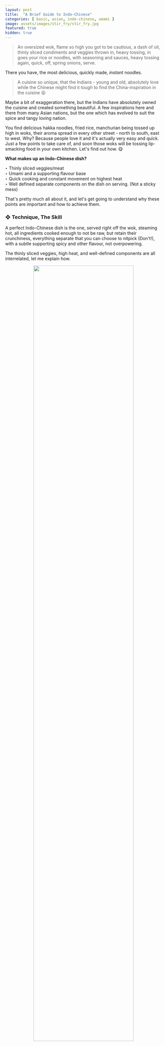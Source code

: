 ```yaml
---
layout: post
title:  "A Brief Guide to Indo-Chinese"
categories: [ basic, asian, indo-chinese, umami ]
image: assets/images/stir_fry/stir_fry.jpg
featured: true
hidden: true
---
```


> An oversized wok, flame so high you got to be cautious, a dash of oil, thinly sliced condiments and veggies thrown in, heavy tossing, in goes your rice or noodles, with seasoning and sauces, heavy tossing again, quick, off, spring onions, serve.

There you have, the most delicious, quickly made, *instant* noodles. 

> A cuisine so unique, that the Indians - young and old, absolutely love while the Chinese might find it tough to find the China-inspiration in the cuisine 😝 

Maybe a bit of exaggeration there, but the Indians have absolutely owned the cuisine and created something beautiful. A few inspirations here and there from many Asian nations, but the one which has evolved to suit the spice and tangy loving nation.

You find delicious hakka noodles, fried rice, manchurian being tossed up high in woks, their aroma spread in every other street - north to south, east to west. Why? Because people love it and it's actually very easy and quick. Just a few points to take care of, and soon those woks will be tossing lip-smacking food in your own kitchen. Let's find out how. 😋

**What makes up an Indo-Chinese dish?**

‣ Thinly sliced veggies/meat  
‣ Umami and a supporting flavour base  
‣ Quick cooking and constant movement on highest heat  
‣ Well defined separate components on the dish on serving. (Not a sticky mess) 

That's pretty much all about it, and let's get going to understand why these points are important and how to achieve them.

### ❖ Technique, The Skill 

A perfect Indo-Chinese dish is the one, served right off the wok, steaming hot, all ingredients cooked enough to not be raw, but retain their crunchiness, everything separate that you can choose to nitpick (Don't!), with a subtle supporting spicy and other flavour, not overpowering. 

The thinly sliced veggies, high heat, and well-defined components are all interrelated, let me explain how. 

<p align="center">
  <img class="shadow-lg rounded"  src="{{ site.baseurl }}/assets/images/stir_fry/chop1.jpg" style="width: 80%; height: 80%;">
</p>

#### ❖ Heat and Using it right

All foods contain a large amount of water, and when you cook them, you essentially are reducing the water and cooking the proteins and starch. When you leave a bunch of chopped vegetables, they will cook, but at the same time, release water and get mushy in their own release. That is what we don't want.

So, now when you slice them thin, use high heat and move them around constantly (either tossing or constant stirring), you are making sure that:
-    The high heat and thin slice make them release water quickly. 
-    The constant movement ensures that the water doesn't stick around in the vessel and evaporates. 

<p align="center">
  <img class="shadow-lg rounded"  src="{{ site.baseurl }}/assets/images/stir_fry/toss.webp" style="width: 40%; height: 40%;">
</p>

Whatever vessel you are using, ensure that you don't crowd it, leave enough empty room to move around your food. 

### ❖ Umami, The Soul

What is umami? The savoury flavour, the aftertaste, little salty, but otherwise, divine. Hard to describe, probably the same reason why it was the last flavour to be discovered, and long after the others. Tomato ketchup, soy sauce, mushrooms, they have a strong umami flavour which you unknowingly crave for and that's what we are talking about here as well!

Soy sauce is strong in Umami and a bit of it goes a long way in improving your dish.
Cabbage, believe it or not, is full of Umami once cooked and that is why it is another essential (and also cheap) component of Chinese dishes. Believe it or not, roadside vendors create an entire Chinese dish with just cabbage and it still tastes great. Why? Umami.
Mushrooms and meat, both also have a huge percent of Umami and use them right to elevate your dish. 

And and and... Wait wait, there is one more, the polarising, the debatable component.  

**MSG** or **Ajinomoto**  
Its role? Pure *umami*.  
Pros? Heavenly taste.  
Cons? I don't know. People seem to avoid it. They probably don't like yummy food. 

In all honesty, *MSG* is not bad. You use it in proportions similar to salt (and also as a substitute). Anything in huge amounts is harmful, but use them controlled and it's all good. The researches done to prove MSG is bad used quantities much more than what you would consume otherwise. I will not go into detail just yet but leave you with a  <a href="https://youtu.be/E-POAKKH5IM">YouTube video</a> that does a good job.

My suggestion would be to replace 10-20% of your salt with MSG, and you will have a good balance of taste and health. 

### ❖ Supporting Actors

We covered some important points above, but there are a few other good-to-know, will-be-handy tips too.

-   Freshly chopped Ginger and Garlic. Ginger is more important than we think and use it in equal amounts as garlic, don't skip, you will know. Crush the garlic using weight to release extra flavour.
-   Add some sourness (oh yes, a <a href="https://swaad.in.net/sour">throwback</a>). Vinegar or many of your chinese sauces will already have that. 
-   Wide range of veggies. Yes, they are important, adding more life to the food.
-   Rice? Use cold leftover rice to ensure they don't become mushy.  
    Noodles? Ensure you wash it well and cool down immediately once cooked to avoid the same mushy problem. 
-   Do garnish with spring onion greens if you have them, they are as important as dhaniya in Indian cuisine. :)


And well, that's about it. A detailed overview of your getting started with Indo-Chinese cooking. Learn these basics and create your dishes. I will cover specific mains like Chinese gravies and other things going ahead, but for now, get cooking with these. Have fun, and enjoy!

Do you have any suggestions or requests for a particular technique, cuisine or ingredient? You can drop them easily right <a href="https://swaad.in.net/requests">here</a>.

You can also subscribe to my weekly FoodLetter <a href="https://swaad.in.net/subscribe">here</a> if you haven't yet. Receive all blog and other updates right in your inbox!

*Until then...*
